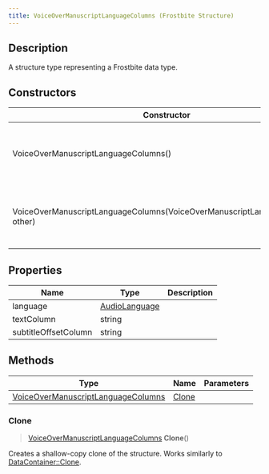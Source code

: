```yaml
---
title: VoiceOverManuscriptLanguageColumns (Frostbite Structure)
---
```

## Description

A structure type representing a Frostbite data type.

## Constructors

| Constructor                                                                  | Description                                              |
| ---------------------------------------------------------------------------- | -------------------------------------------------------- |
| VoiceOverManuscriptLanguageColumns()                                         | Create a new instance of this structure type.            |
| VoiceOverManuscriptLanguageColumns(VoiceOverManuscriptLanguageColumns other) | Create a reference copy of a structure of the same type. |

## Properties

| Name                 | Type                           | Description |
| -------------------- | ------------------------------ | ----------- |
| language             | [AudioLanguage](AudioLanguage) |             |
| textColumn           | string                         |             |
| subtitleOffsetColumn | string                         |             |

## Methods

| Type                                                                     | Name            | Parameters |
| ------------------------------------------------------------------------ | --------------- | ---------- |
| [VoiceOverManuscriptLanguageColumns](VoiceOverManuscriptLanguageColumns) | [Clone](#clone) |            |

### Clone

> [VoiceOverManuscriptLanguageColumns](VoiceOverManuscriptLanguageColumns) **Clone**()

Creates a shallow-copy clone of the structure. Works similarly to [DataContainer::Clone](/vext/ref/cls/shr/datacontainer#clone).
